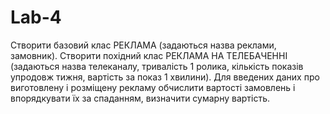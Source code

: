 # Lab-4
Створити базовий клас РЕКЛАМА (задаються назва реклами, замовник). Створити похідний клас РЕКЛАМА НА ТЕЛЕБАЧЕННІ (задаються назва телеканалу, тривалість 1 ролика, кількість показів упродовж тижня, вартість за показ 1 хвилини). Для введених даних про виготовлену і розміщену рекламу обчислити вартості замовлень і впорядкувати їх за спаданням, визначити сумарну вартість.
